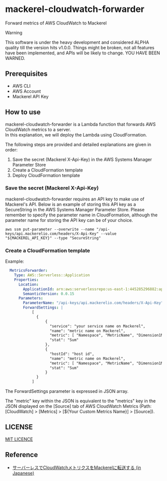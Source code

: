 # mackerel-cloudwatch-forwarder

Forward metrics of AWS CloudWatch to Mackerel

> [!WARNING]
> This software is under the heavy development and considered ALPHA quality till the version hits v1.0.0.
> Things might be broken, not all features have been implemented, and APIs will be likely to change. YOU HAVE BEEN WARNED.

## Prerequisites

- AWS CLI
- AWS Account
- Mackerel API Key

## How to use

mackerel-cloudwatch-forwarder is a Lambda function that forwards AWS CloudWatch metrics to a server.  
In this explanation, we will deploy the Lambda using CloudFormation.  

The following steps are provided and detailed explanations are given in order:

1. Save the secret (Mackerel X-Api-Key) in the AWS Systems Manager Parameter Store
2. Create a CloudFormation template
3. Deploy CloudFormation template

### Save the secret (Mackerel X-Api-Key)

mackerel-cloudwatch-forwarder requires an API key to make use of Mackerel's API. Below is an example of storing this API key as a SecureString in the AWS Systems Manager Parameter Store. Please remember to specify the parameter name in CloudFormation, although the parameter name for storing the API key can be of your choice.

```shell
aws ssm put-parameter --overwrite --name "/api-keys/api.mackerelio.com/headers/X-Api-Key" --value "${MACKEREL_API_KEY}" --type "SecureString"
```

### Create a CloudFormation template
Example:

```yaml
  MetricsForwarder:
    Type: AWS::Serverless::Application
    Properties:
      Location:
        ApplicationId: arn:aws:serverlessrepo:us-east-1:445285296882:applications/mackerel-cloudwatch-forwarder
        SemanticVersion: 0.0.15
      Parameters:
        ParameterName: "/api-keys/api.mackerelio.com/headers/X-Api-Key"
        ForwardSettings: |
            [
              {
                  {
                    "service": "your service name on Mackerel",
                    "name": "metric name on Mackerel",
                    "metric": [ "Namespace", "MetricName", "Dimension1Name", "Dimension1Value",   {} ],
                    "stat": "Sum"
                  },
                  {
                    "hostId": "host id",
                    "name": "metric name on Mackerel",
                    "metric": [ "Namespace", "MetricName", "Dimension1Name", "Dimension1Value",   {} ],
                    "stat": "Sum"
                  }
              }
            ]   
```

The ForwardSettings parameter is expressed in JSON array.  
  
The "metric" key within the JSON is equivalent to the "metrics" key in the JSON displayed on the [Source] tab of AWS CloudWatch Metrics (Path: [CloudWatch] > [Metrics] > [${Your Custom Metrics Name}] > [Source]).

## LICENSE

[MIT LICENCE](./LICENSE)

## Reference
- [サーバーレスでCloudWatchメトリクスをMackerelに転送する (in Japanese)](https://shogo82148.github.io/blog/2019/01/31/mackerel-cloudwatch-transfer/)
